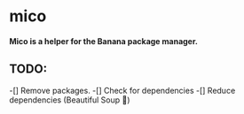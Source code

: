 # mico
#### Mico is a helper for the Banana package manager.

## TODO:
-[] Remove packages.
-[] Check for dependencies
-[] Reduce dependencies (Beautiful Soup :thinking:)

